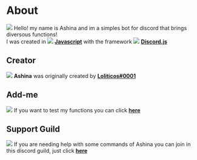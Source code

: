 # About

<img src="https://img.icons8.com/dusk/25/000000/about.png"> Hello! my name is Ashina and im a simples bot for discord that brings diversous functions! <br>
I was created in **<img src="https://img.icons8.com/color/25/000000/javascript.png"> [Javascript](https://www.javascript.com/)** with the framework <img src="https://img.icons8.com/clouds/25/000000/discord-logo.png"> **[Discord.js](https://discord.js.org/#/)**

## Creator

<img src="https://img.icons8.com/color/20/000000/user.png"> **Ashina** was originally created by **[Loliticos#0001](https://github.com/Loliticos)**

## Add-me

<img src="https://img.icons8.com/dusk/20/000000/plus.png"> If you want to test my functions you can click **[here](https://discordapp.com/api/oauth2/authorize?client_id=564131346591514635&permissions=1342270694&scope=bot)**

## Support Guild

<img src="https://img.icons8.com/dusk/25/000000/support.png"> If you are needing help with some commands of Ashina you can join in this discord guild, just click **[here](https://discord.gg/ZUXx44)**
